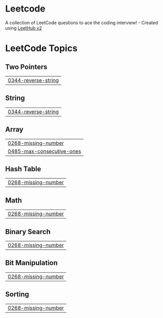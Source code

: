 # Leetcode
A collection of LeetCode questions to ace the coding interview! - Created using [LeetHub v2](https://github.com/arunbhardwaj/LeetHub-2.0)

<!---LeetCode Topics Start-->
# LeetCode Topics
## Two Pointers
|  |
| ------- |
| [0344-reverse-string](https://github.com/aarushigupta01/Leetcode/tree/master/0344-reverse-string) |
## String
|  |
| ------- |
| [0344-reverse-string](https://github.com/aarushigupta01/Leetcode/tree/master/0344-reverse-string) |
## Array
|  |
| ------- |
| [0268-missing-number](https://github.com/aarushigupta01/Leetcode/tree/master/0268-missing-number) |
| [0485-max-consecutive-ones](https://github.com/aarushigupta01/Leetcode/tree/master/0485-max-consecutive-ones) |
## Hash Table
|  |
| ------- |
| [0268-missing-number](https://github.com/aarushigupta01/Leetcode/tree/master/0268-missing-number) |
## Math
|  |
| ------- |
| [0268-missing-number](https://github.com/aarushigupta01/Leetcode/tree/master/0268-missing-number) |
## Binary Search
|  |
| ------- |
| [0268-missing-number](https://github.com/aarushigupta01/Leetcode/tree/master/0268-missing-number) |
## Bit Manipulation
|  |
| ------- |
| [0268-missing-number](https://github.com/aarushigupta01/Leetcode/tree/master/0268-missing-number) |
## Sorting
|  |
| ------- |
| [0268-missing-number](https://github.com/aarushigupta01/Leetcode/tree/master/0268-missing-number) |
<!---LeetCode Topics End-->